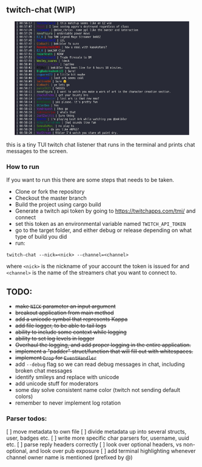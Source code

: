 ## twitch-chat (WIP)

<p align="center">
  <img width="460" height="300" src="/images/chat.jpg">
</p>

this is a tiny TUI twitch chat listener that runs in the terminal and prints chat messages to the screen.

### How to run
If you want to run this there are some steps that needs to be taken.

- Clone or fork the repository
- Checkout the master branch
- Build the project using cargo build
- Generate a twitch api token by going to https://twitchapps.com/tmi/ and connect
- set this token as an environmental variable named `TWITCH_API_TOKEN`
- go to the target folder, and either debug or release depending on what type of build you did
- run:

```
twitch-chat --nick=<nick> --channel=<channel>
```

where `<nick>` is the nickname of your account the token is issued for and `<channel>` is the name of the streamers chat you want to connect to.

## TODO:
- ~~make `NICK` parameter an input argument~~
- ~~breakout application from main method~~
- ~~add a unicode symbol that represents Kappa~~
- ~~add file logger, to be able to tail logs~~
- ~~ability to include some context while logging~~
- ~~ability to set log levels in logger~~
- ~~Overhaul the logging, and add proper logging in the entire application.~~
- ~~implement a "padder" struct/function that will fill out with whitespaces.~~
- ~~implement `Drop` for `EventHandler`~~
- add `--debug` flag so we can read debug messages in chat, including broken chat messages
- identify smileys and replace with unicode
- add unicode stuff for moderators
- some day solve consistent name color (twitch not sending default colors)
- remember to never implement log rotation

### Parser todos:
[ ] move metadata to own file
[ ] divide metadata up into several structs, user, badges etc.
[ ] write more specific char parsers for, username, uuid etc.
[ ] parse reply headers correctly
[ ] look over optional headers, vs non-optional, and look over pub exposure
[ ] add terminal highlighting whenever channel owner name is mentioned (prefixed by @)
